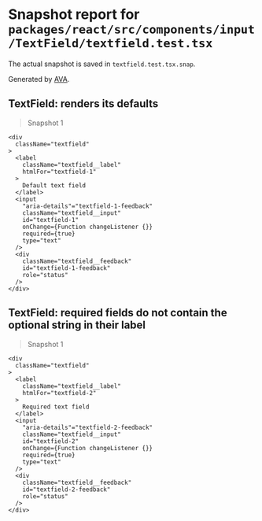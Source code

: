 # Snapshot report for `packages/react/src/components/input/TextField/textfield.test.tsx`

The actual snapshot is saved in `textfield.test.tsx.snap`.

Generated by [AVA](https://ava.li).

## TextField: renders its defaults

> Snapshot 1

    <div
      className="textfield"
    >
      <label
        className="textfield__label"
        htmlFor="textfield-1"
      >
        Default text field
      </label>
      <input
        "aria-details"="textfield-1-feedback"
        className="textfield__input"
        id="textfield-1"
        onChange={Function changeListener {}}
        required={true}
        type="text"
      />
      <div
        className="textfield__feedback"
        id="textfield-1-feedback"
        role="status"
      />
    </div>

## TextField: required fields do not contain the optional string in their label

> Snapshot 1

    <div
      className="textfield"
    >
      <label
        className="textfield__label"
        htmlFor="textfield-2"
      >
        Required text field
      </label>
      <input
        "aria-details"="textfield-2-feedback"
        className="textfield__input"
        id="textfield-2"
        onChange={Function changeListener {}}
        required={true}
        type="text"
      />
      <div
        className="textfield__feedback"
        id="textfield-2-feedback"
        role="status"
      />
    </div>
